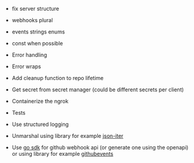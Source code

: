   - fix server structure
  - webhooks plural
  - events strings enums
  - const when possible

- Error handling
- Error wraps
- Add cleanup function to repo lifetime
- Get secret from secret manager (could be different secrets per client)
- Containerize the ngrok
- Tests
- Use structured logging
- Unmarshal using library for example [json-iter](github.com/json-iterator/go)
- Use [go sdk](https://github.com/octokit/go-sdk/) for github webhook api
(or generate one using the openapi) or using library for example [githubevents](https://github.com/cbrgm/githubevents)
